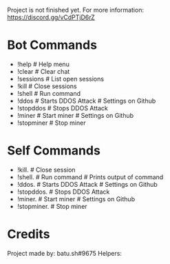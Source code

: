 Project is not finished yet. For more information: https://discord.gg/vCdPTjD6rZ

# Bot Commands
* !help # Help menu
* !clear    # Clear chat
* !sessions # List open sessions
* !kill # Close sessions
* !shell<cmd>   # Run command
* !ddos # Starts DDOS Attack # Settings on Github
* !stopddos # Stops DDOS Attack
* !miner    # Start miner   # Settings on Github
* !stopminer    # Stop miner

# Self Commands
* !kill.<ip>    # Close session
* !shell.<ip> <cmd> # Run command    # Prints output of command
* !ddos.<ip>    # Starts DDOS Attack    # Settings on Github
* !stopddos.<ip>    # Stops DDOS Attack
* !miner.<ip>   # Start miner  # Settings on Github
* !stopminer.<ip>   # Stop miner

# Credits
Project made by: batu.sh#9675
Helpers: 
